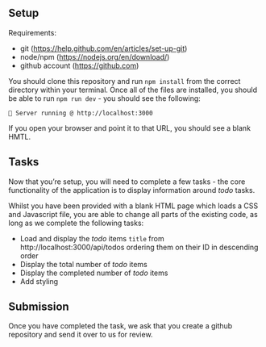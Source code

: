 

## Setup

Requirements:
- git (https://help.github.com/en/articles/set-up-git)
- node/npm (https://nodejs.org/en/download/)
- github account (https://github.com)

You should clone this repository and run `npm install` from the correct directory within your terminal. Once all of the files are installed, you should be able to run `npm run dev` - you should see the following:

`🚄 Server running @ http://localhost:3000`

If you open your browser and point it to that URL, you should see a blank HMTL.

## Tasks

Now that you’re setup, you will need to complete a few tasks - the core functionality of the application is to display information around _todo_ tasks.

Whilst you have been provided with a blank HTML page which loads a CSS and Javascript file, you are able to change all parts of the existing code, as long as we complete the following tasks:

- Load and display the _todo_ items `title` from http://localhost:3000/api/todos ordering them on their ID in descending order
- Display the total number of _todo_ items
- Display the completed number of _todo_ items
- Add styling

## Submission

Once you have completed the task, we ask that you create a github repository and send it over to us for review.
